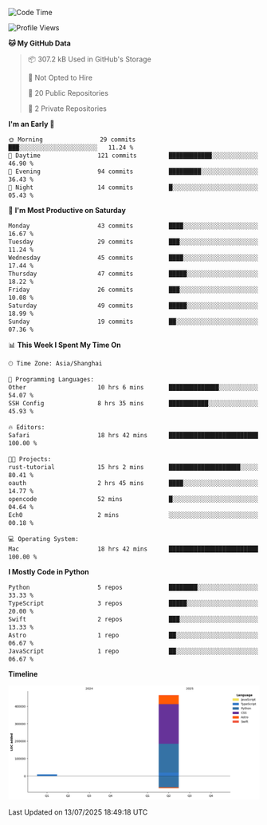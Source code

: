 <!--
**PascalDai/PascalDai** is a ✨ _special_ ✨ repository because its `README.md` (this file) appears on your GitHub profile.

Here are some ideas to get you started:

- 🔭 I’m currently working on ...
- 🌱 I’m currently learning ...
- 👯 I’m looking to collaborate on ...
- 🤔 I’m looking for help with ...
- 💬 Ask me about ...
- 📫 How to reach me: ...
- 😄 Pronouns: ...
- ⚡ Fun fact: ...
-->

<!--START_SECTION:waka-->
![Code Time](http://img.shields.io/badge/Code%20Time-1%2C257%20hrs%2048%20mins-blue)

![Profile Views](http://img.shields.io/badge/Profile%20Views-0-blue)

**🐱 My GitHub Data** 

> 📦 307.2 kB Used in GitHub's Storage 
 > 
> 🚫 Not Opted to Hire
 > 
> 📜 20 Public Repositories 
 > 
> 🔑 2 Private Repositories 
 > 
**I'm an Early 🐤** 

```text
🌞 Morning                29 commits          ███░░░░░░░░░░░░░░░░░░░░░░   11.24 % 
🌆 Daytime                121 commits         ████████████░░░░░░░░░░░░░   46.90 % 
🌃 Evening                94 commits          █████████░░░░░░░░░░░░░░░░   36.43 % 
🌙 Night                  14 commits          █░░░░░░░░░░░░░░░░░░░░░░░░   05.43 % 
```
📅 **I'm Most Productive on Saturday** 

```text
Monday                   43 commits          ████░░░░░░░░░░░░░░░░░░░░░   16.67 % 
Tuesday                  29 commits          ███░░░░░░░░░░░░░░░░░░░░░░   11.24 % 
Wednesday                45 commits          ████░░░░░░░░░░░░░░░░░░░░░   17.44 % 
Thursday                 47 commits          █████░░░░░░░░░░░░░░░░░░░░   18.22 % 
Friday                   26 commits          ███░░░░░░░░░░░░░░░░░░░░░░   10.08 % 
Saturday                 49 commits          █████░░░░░░░░░░░░░░░░░░░░   18.99 % 
Sunday                   19 commits          ██░░░░░░░░░░░░░░░░░░░░░░░   07.36 % 
```


📊 **This Week I Spent My Time On** 

```text
🕑︎ Time Zone: Asia/Shanghai

💬 Programming Languages: 
Other                    10 hrs 6 mins       ██████████████░░░░░░░░░░░   54.07 % 
SSH Config               8 hrs 35 mins       ███████████░░░░░░░░░░░░░░   45.93 % 

🔥 Editors: 
Safari                   18 hrs 42 mins      █████████████████████████   100.00 % 

🐱‍💻 Projects: 
rust-tutorial            15 hrs 2 mins       ████████████████████░░░░░   80.41 % 
oauth                    2 hrs 45 mins       ████░░░░░░░░░░░░░░░░░░░░░   14.77 % 
opencode                 52 mins             █░░░░░░░░░░░░░░░░░░░░░░░░   04.64 % 
Ech0                     2 mins              ░░░░░░░░░░░░░░░░░░░░░░░░░   00.18 % 

💻 Operating System: 
Mac                      18 hrs 42 mins      █████████████████████████   100.00 % 
```

**I Mostly Code in Python** 

```text
Python                   5 repos             ████████░░░░░░░░░░░░░░░░░   33.33 % 
TypeScript               3 repos             █████░░░░░░░░░░░░░░░░░░░░   20.00 % 
Swift                    2 repos             ███░░░░░░░░░░░░░░░░░░░░░░   13.33 % 
Astro                    1 repo              ██░░░░░░░░░░░░░░░░░░░░░░░   06.67 % 
JavaScript               1 repo              ██░░░░░░░░░░░░░░░░░░░░░░░   06.67 % 
```



**Timeline**

![Lines of Code chart](https://raw.githubusercontent.com/PascalDai/PascalDai/main/assets/bar_graph.png)


 Last Updated on 13/07/2025 18:49:18 UTC
<!--END_SECTION:waka-->
